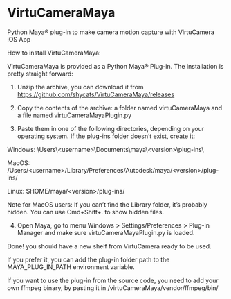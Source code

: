 # VirtuCameraMaya
Python Maya® plug-in to make camera motion capture with VirtuCamera iOS App

How to install VirtuCameraMaya:

VirtuCameraMaya is provided as a Python Maya® Plug-in. The installation is pretty straight forward: 

1. Unzip the archive, you can download it from https://github.com/shycats/VirtuCameraMaya/releases

2. Copy the contents of the archive: a folder named virtuCameraMaya and a file named virtuCameraMayaPlugin.py

3. Paste them in one of the following directories, depending on your operating system. If the plug-ins folder doesn’t exist, create it:

Windows: \Users\\\<username>\Documents\maya\\\<version>\plug-ins\

MacOS: /Users/\<username>/Library/Preferences/Autodesk/maya/\<version>/plug-ins/

Linux: $HOME/maya/\<version>/plug-ins/

Note for MacOS users: If you can’t find the Library folder, it’s probably hidden. You can use Cmd+Shift+. to show hidden files.

4. Open Maya, go to menu Windows > Settings/Preferences > Plug-in Manager and make sure virtuCameraMayaPlugin.py is loaded.


Done! you should have a new shelf from VirtuCamera ready to be used.

If you prefer it, you can add the plug-in folder path to the MAYA_PLUG_IN_PATH environment variable.


If you want to use the plug-in from the source code, you need to add your own ffmpeg binary, by pasting it in /virtuCameraMaya/vendor/ffmpeg/bin/
